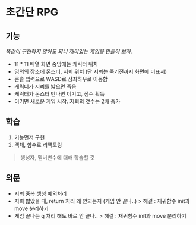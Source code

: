 # 초간단 RPG

## 기능
*똑같이 구현하지 않아도 되니 재미있는 게임을 만들어 보자.*    
- 11 * 11 배열 화면 중앙에는 캐릭터 위치   
- 임의의 장소에 몬스터, 지뢰 위치 (단 지뢰는 죽기전까지 화면에 미표시)  
- 콘솔 입력으로 WASD로 상좌하우로 이동함   
- 캐릭터가 지뢰를 밟으면 죽음   
- 캐릭터가 몬스터 만나면 이기고, 점수 획득
- 이기면 새로운 게임 시작. 지뢰의 갯수는 2배 증가

## 학습
1. 기능먼저 구현
2. 객체, 함수로 리팩토링
> 생성자, 멤버변수에 대해 학습할 것

## 의문
- 지뢰 중복 생성 예외처리
- 지뢰 밟았을 때, return 처리 왜 안되는지 (게임 안 끝나..) > 해결 : 재귀함수 init과 move 분리하기
- 게임 끝나는 q 처리 해도 바로 안 끝나.. > 해결 : 재귀함수 init과 move 분리하기

    